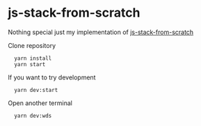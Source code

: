 # js-stack-from-scratch

Nothing special just my implementation of [js-stack-from-scratch](https://github.com/verekia/js-stack-from-scratch)

Clone repository

```
  yarn install
  yarn start
```

If you want to try development

```
  yarn dev:start
```

Open another terminal

```
  yarn dev:wds
```